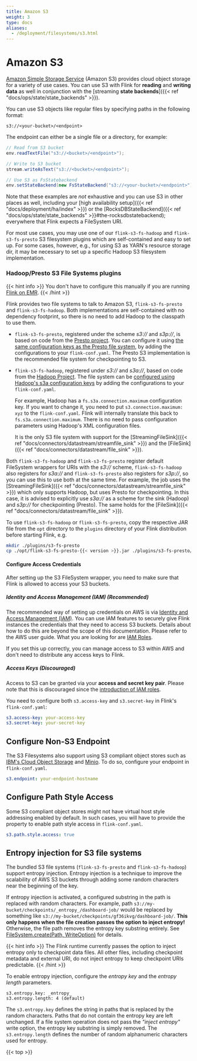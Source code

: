 ```yaml
---
title: Amazon S3
weight: 3
type: docs
aliases:
  - /deployment/filesystems/s3.html
---
```

<!--
Licensed to the Apache Software Foundation (ASF) under one
or more contributor license agreements.  See the NOTICE file
distributed with this work for additional information
regarding copyright ownership.  The ASF licenses this file
to you under the Apache License, Version 2.0 (the
"License"); you may not use this file except in compliance
with the License.  You may obtain a copy of the License at

  http://www.apache.org/licenses/LICENSE-2.0

Unless required by applicable law or agreed to in writing,
software distributed under the License is distributed on an
"AS IS" BASIS, WITHOUT WARRANTIES OR CONDITIONS OF ANY
KIND, either express or implied.  See the License for the
specific language governing permissions and limitations
under the License.
-->

# Amazon S3

[Amazon Simple Storage Service](http://aws.amazon.com/s3/) (Amazon S3) provides cloud object storage for a variety of use cases. You can use S3 with Flink for **reading** and **writing data** as well in conjunction with the [streaming **state backends**]({{< ref "docs/ops/state/state_backends" >}}).



You can use S3 objects like regular files by specifying paths in the following format:

```plain
s3://<your-bucket>/<endpoint>
```

The endpoint can either be a single file or a directory, for example:

```java
// Read from S3 bucket
env.readTextFile("s3://<bucket>/<endpoint>");

// Write to S3 bucket
stream.writeAsText("s3://<bucket>/<endpoint>");

// Use S3 as FsStatebackend
env.setStateBackend(new FsStateBackend("s3://<your-bucket>/<endpoint>"));
```

Note that these examples are *not* exhaustive and you can use S3 in other places as well, including your [high availability setup]({{< ref "docs/deployment/ha/index" >}}) or the [RocksDBStateBackend]({{< ref "docs/ops/state/state_backends" >}}#the-rocksdbstatebackend); everywhere that Flink expects a FileSystem URI.

For most use cases, you may use one of our `flink-s3-fs-hadoop` and `flink-s3-fs-presto` S3 filesystem plugins which are self-contained and easy to set up.
For some cases, however, e.g., for using S3 as YARN's resource storage dir, it may be necessary to set up a specific Hadoop S3 filesystem implementation.

### Hadoop/Presto S3 File Systems plugins

{{< hint info >}}
You don't have to configure this manually if you are running [Flink on EMR](https://docs.aws.amazon.com/emr/latest/ReleaseGuide/emr-flink.html).
{{< /hint >}}

Flink provides two file systems to talk to Amazon S3, `flink-s3-fs-presto` and `flink-s3-fs-hadoop`.
Both implementations are self-contained with no dependency footprint, so there is no need to add Hadoop to the classpath to use them.

  - `flink-s3-fs-presto`, registered under the scheme *s3://* and *s3p://*, is based on code from the [Presto project](https://prestodb.io/).
  You can configure it using [the same configuration keys as the Presto file system](https://prestodb.io/docs/0.187/connector/hive.html#amazon-s3-configuration), by adding the configurations to your `flink-conf.yaml`. The Presto S3 implementation is the recommended file system for checkpointing to S3.

  - `flink-s3-fs-hadoop`, registered under *s3://* and *s3a://*, based on code from the [Hadoop Project](https://hadoop.apache.org/).
  The file system can be [configured using Hadoop's s3a configuration keys](https://hadoop.apache.org/docs/stable/hadoop-aws/tools/hadoop-aws/index.html#S3A) by adding the configurations to your `flink-conf.yaml`. 
  
     For example, Hadoop has a `fs.s3a.connection.maximum` configuration key. If you want to change it, you need to put `s3.connection.maximum: xyz` to the `flink-conf.yaml`. Flink will internally translate this back to `fs.s3a.connection.maximum`. There is no need to pass configuration parameters using Hadoop's XML configuration files.
  
    It is the only S3 file system with support for the [StreamingFileSink]({{< ref "docs/connectors/datastream/streamfile_sink" >}}) and the [FileSink]({{< ref "docs/connectors/datastream/file_sink" >}}).
  

Both `flink-s3-fs-hadoop` and `flink-s3-fs-presto` register default FileSystem
wrappers for URIs with the *s3://* scheme, `flink-s3-fs-hadoop` also registers
for *s3a://* and `flink-s3-fs-presto` also registers for *s3p://*, so you can
use this to use both at the same time.
For example, the job uses the [StreamingFileSink]({{< ref "docs/connectors/datastream/streamfile_sink" >}}) which only supports Hadoop, but uses Presto for checkpointing.
In this case, it is advised to explicitly use *s3a://* as a scheme for the sink (Hadoop) and *s3p://* for checkpointing (Presto). The same holds for the 
[FileSink]({{< ref "docs/connectors/datastream/file_sink" >}}).

To use `flink-s3-fs-hadoop` or `flink-s3-fs-presto`, copy the respective JAR file from the `opt` directory to the `plugins` directory of your Flink distribution before starting Flink, e.g.

```bash
mkdir ./plugins/s3-fs-presto
cp ./opt/flink-s3-fs-presto-{{< version >}}.jar ./plugins/s3-fs-presto/
```

#### Configure Access Credentials

After setting up the S3 FileSystem wrapper, you need to make sure that Flink is allowed to access your S3 buckets.

##### Identity and Access Management (IAM) (Recommended)

The recommended way of setting up credentials on AWS is via [Identity and Access Management (IAM)](http://docs.aws.amazon.com/IAM/latest/UserGuide/introduction.html). You can use IAM features to securely give Flink instances the credentials that they need to access S3 buckets. Details about how to do this are beyond the scope of this documentation. Please refer to the AWS user guide. What you are looking for are [IAM Roles](http://docs.aws.amazon.com/AWSEC2/latest/UserGuide/iam-roles-for-amazon-ec2.html).

If you set this up correctly, you can manage access to S3 within AWS and don't need to distribute any access keys to Flink.

##### Access Keys (Discouraged)

Access to S3 can be granted via your **access and secret key pair**. Please note that this is discouraged since the [introduction of IAM roles](https://blogs.aws.amazon.com/security/post/Tx1XG3FX6VMU6O5/A-safer-way-to-distribute-AWS-credentials-to-EC2).

You need to configure both `s3.access-key` and `s3.secret-key`  in Flink's  `flink-conf.yaml`:

```yaml
s3.access-key: your-access-key
s3.secret-key: your-secret-key
```

## Configure Non-S3 Endpoint

The S3 Filesystems also support using S3 compliant object stores such as [IBM's Cloud Object Storage](https://www.ibm.com/cloud/object-storage) and [Minio](https://min.io/).
To do so, configure your endpoint in `flink-conf.yaml`.

```yaml
s3.endpoint: your-endpoint-hostname
```

## Configure Path Style Access

Some S3 compliant object stores might not have virtual host style addressing enabled by default. In such cases, you will have to provide the property to enable path style access in `flink-conf.yaml`.

```yaml
s3.path.style.access: true
```

## Entropy injection for S3 file systems

The bundled S3 file systems (`flink-s3-fs-presto` and `flink-s3-fs-hadoop`) support entropy injection. Entropy injection is
a technique to improve the scalability of AWS S3 buckets through adding some random characters near the beginning of the key.

If entropy injection is activated, a configured substring in the path is replaced with random characters. For example, path
`s3://my-bucket/checkpoints/_entropy_/dashboard-job/` would be replaced by something like `s3://my-bucket/checkpoints/gf36ikvg/dashboard-job/`.
**This only happens when the file creation passes the option to inject entropy!**
Otherwise, the file path removes the entropy key substring entirely. See [FileSystem.create(Path, WriteOption)](https://ci.apache.org/projects/flink/flink-docs-release-1.6/api/java/org/apache/flink/core/fs/FileSystem.html#create-org.apache.flink.core.fs.Path-org.apache.flink.core.fs.FileSystem.WriteOptions-)
for details.

{{< hint info >}}
The Flink runtime currently passes the option to inject entropy only to checkpoint data files. All other files, including checkpoint metadata and external URI, do not inject entropy to keep checkpoint URIs predictable.
{{< /hint >}}

To enable entropy injection, configure the *entropy key* and the *entropy length* parameters.

```
s3.entropy.key: _entropy_
s3.entropy.length: 4 (default)

```

The `s3.entropy.key` defines the string in paths that is replaced by the random characters. Paths that do not contain the entropy key are left unchanged.
If a file system operation does not pass the *"inject entropy"* write option, the entropy key substring is simply removed.
The `s3.entropy.length` defines the number of random alphanumeric characters used for entropy.

{{< top >}}
